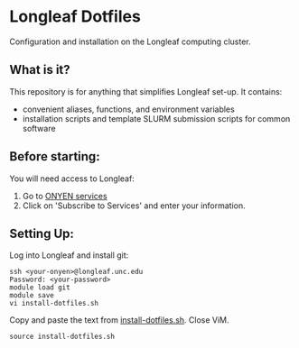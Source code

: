 Longleaf Dotfiles
================================================================================
Configuration and installation on the Longleaf computing cluster.

What is it?
--------------------------------------------------------------------------------
This repository is for anything that simplifies Longleaf set-up. It contains:
- convenient aliases, functions, and environment variables
- installation scripts and template SLURM submission scripts for common software

Before starting:
--------------------------------------------------------------------------------
You will need access to Longleaf:
1. Go to [ONYEN services](https://its.unc.edu/onyen-services/)
2. Click on 'Subscribe to Services' and enter your information.

Setting Up:
--------------------------------------------------------------------------------
Log into Longleaf and install git:
```
ssh <your-onyen>@longleaf.unc.edu
Password: <your-password>
module load git
module save
vi install-dotfiles.sh
```
Copy and paste the text from [install-dotfiles.sh](install/install-dotfiles.sh).
Close ViM.
```
source install-dotfiles.sh
```
